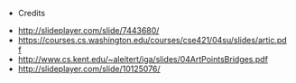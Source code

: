 * Credits
 - http://slideplayer.com/slide/7443680/
 - https://courses.cs.washington.edu/courses/cse421/04su/slides/artic.pdf
 - http://www.cs.kent.edu/~aleitert/iga/slides/04ArtPointsBridges.pdf
 - http://slideplayer.com/slide/10125076/